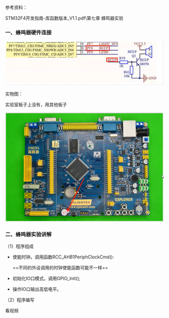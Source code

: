 参考资料：

STM32F4开发指南-库函数版本_V1.1.pdf\第七章 蜂鸣器实验

###  一、蜂鸣器硬件连接

![1656037666881](assets/1656037666881.png)

实物图：

实验室板子上没有，用其他板子

![1656037961819](assets/1656037961819.png)

### 二、蜂鸣器实验讲解

（1）程序组成

- 使能时钟。调用函数RCC_AHB1PeriphClockCmd():

  ==不同的外设调用的时钟使能函数可能不一样==

- 初始化IO口模式。调用GPIO_lnit();

- 操作IO口输出高低电平。

（2）程序编写

看视频